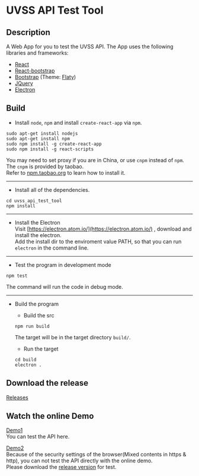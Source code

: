 # UVSS API Test Tool

## Description

A Web App for you to test the UVSS API. The App uses the following libraries and frameworks:

* [React](https://facebook.github.io/react/)
* [React-bootstrap](https://react-bootstrap.github.io/)
* [Bootstrap](http://getbootstrap.com/) (Theme: [Flaty](http://bootswatch.com/flatly/))
* [JQuery](http://jquery.com/)
* [Electron](https://electron.atom.io/)

## Build

* Install `node`, `npm` and install `create-react-app` via `npm`.
``` shell
sudo apt-get install nodejs
sudo apt-get install npm
sudo npm install -g create-react-app
sudo npm install -g react-scripts
```
You may need to set proxy if you are in China, or use `cnpm` instead of `npm`.   
The `cnpm` is provided by taobao.  
Refer to [npm.taobao.org](https://npm.taobao.org) to learn how to install it.  

----

* Install all of the dependencies.
``` shell
cd uvss_api_test_tool
npm install 
```

----

* Install the Electron  
Visit [https://electron.atom.io/](https://electron.atom.io/) , download and install the electron.  
Add the install dir to the enviroment value PATH, so that you can run `electron` in the command line.  

----

* Test the program in development mode
``` shell
npm test
```
The command will run the code in debug mode.

----

* Build the program
  * Build the src
  ``` shell
  npm run build
  ```
  The target will be in the target directory `build/`.

  * Run the target
  ```shell
  cd build
  electron .
  ```

## Download the release

[Releases](https://github.com/JerrieYuan/uvss_api_test_tool/releases)

## Watch the online Demo 

[Demo1](http://odokxjcuk.bkt.clouddn.com/)  
You can test the API here.  

[Demo2](https://jerrieyuan.github.io/uvss_api_test_tool/)  
Because of the security settings of the browser(Mixed contents in https & http), you can not test the API directly with the online demo.  
Please download the [release version](https://github.com/JerrieYuan/uvss_api_test_tool/releases) for test.  


